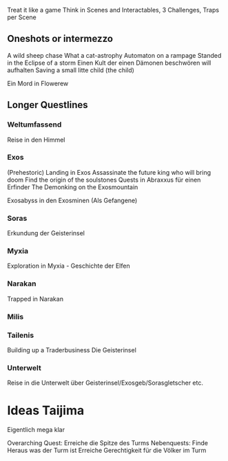 Treat it like a game
Think in Scenes and Interactables, 3 Challenges, Traps per Scene
## Oneshots or intermezzo
A wild sheep chase
What a cat-astrophy
Automaton on a rampage
Standed in the Eclipse of a storm
Einen Kult der einen Dämonen beschwören will aufhalten
Saving a small litte child (the child)

Ein Mord in Flowerew
## Longer Questlines 

### Weltumfassend
Reise in den Himmel

### Exos
(Prehestoric) Landing in Exos
Assassinate the future king who will bring doom
Find the origin of the soulstones
Quests in Abraxxus für einen Erfinder
The Demonking on the Exosmountain

Exosabyss in den Exosminen (Als Gefangene)
### Soras
Erkundung der Geisterinsel

### Myxia
Exploration in Myxia - Geschichte der Elfen

### Narakan
Trapped in Narakan

### Milis


### Tailenis
Building up a Traderbusiness
Die Geisterinsel
### Unterwelt
Reise in die Unterwelt über Geisterinsel/Exosgeb/Sorasgletscher etc.
# Ideas Taijima
Eigentlich mega klar

Overarching Quest: Erreiche die Spitze des Turms
Nebenquests: 
Finde Heraus was der Turm ist
Erreiche Gerechtigkeit für die Völker im Turm

